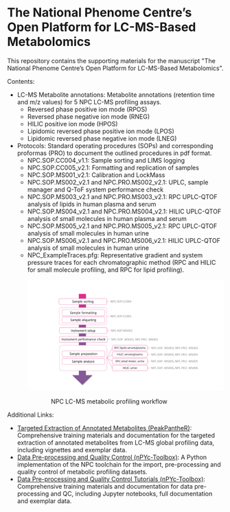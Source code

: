# The National Phenome Centre’s Open Platform for LC-MS-Based Metabolomics 

This repository contains the supporting materials for the manuscript "The National Phenome Centre’s Open Platform for LC-MS-Based Metabolomics". 

Contents:
  - LC-MS Metabolite annotations: Metabolite annotations (retention time and m/z values) for 5 NPC LC-MS profiling assays.
    - Reversed phase positive ion mode (RPOS)
    - Reversed phase negative ion mode (RNEG)
    - HILIC positive ion mode (HPOS)
    - Lipidomic reversed phase positive ion mode (LPOS)
    - Lipidomic reversed phase negative ion mode (LNEG)
  - Protocols: Standard operating procedures (SOPs) and corresponding proformas (PRO) to document the outlined procedures in pdf format. 
    - NPC.SOP.CC004_v1.1: Sample sorting and LIMS logging 
    - NPC.SOP.CC005_v2.1: Formatting and replication of samples 
    - NPC.SOP.MS001_v2.1: Calibration and LockMass 
    - NPC.SOP.MS002_v2.1 and NPC.PRO.MS002_v2.1: UPLC, sample manager and Q-ToF system performance check 
    - NPC.SOP.MS003_v2.1 and NPC.PRO.MS003_v2.1: RPC UPLC-QTOF analysis of lipids in human plasma and serum 
    - NPC.SOP.MS004_v2.1 and NPC.PRO.MS004_v2.1: HILIC UPLC-QTOF analysis of small molecules in human plasma and serum 
    - NPC.SOP.MS005_v2.1 and NPC.PRO.MS005_v2.1: RPC UPLC-QTOF analysis of small molecules in human urine 
    - NPC.SOP.MS006_v2.1 and NPC.PRO.MS006_v2.1: HILIC UPLC-QTOF analysis of small molecules in human urine
    - NPC_ExampleTraces.pfg: Representative gradient and system pressure traces for each chromatographic method (RPC and HILIC for small molecule profiling, 
     and RPC for lipid profiling).
    <br></br>
    <span style="display:block;text-align:center">![NPC LC-MS Workflow](./Protocols/SOPworkflow.png?style=centerme)</span>
    
   &emsp;&emsp;&emsp;&emsp;&emsp;&emsp;&emsp; NPC LC-MS metabolic profiling workflow

Additional Links:
 - [Targeted Extraction of Annotated Metabolites (PeakPantheR)](https://github.com/phenomecentre/peakPantheR): Comprehensive training materials and documentation for the targeted extraction of annotated metabolites from LC-MS global profiling data, including vignettes and exemplar data.
  - [Data Pre-processing and Quality Control (nPYc-Toolbox)](https://github.com/phenomecentre/nPYc-Toolbox): A Python implementation of the NPC toolchain for the import, pre-processing and quality control of metabolic profiling datasets.
  - [Data Pre-processing and Quality Control Tutorials (nPYc-Toolbox)](https://github.com/phenomecentre/nPYc-toolbox-tutorials): Comprehensive training materials and documentation for data pre-processing and QC, including Jupyter notebooks, full documentation and exemplar data.
